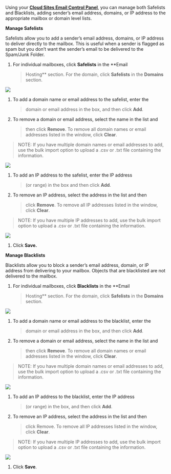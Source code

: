 Using your [**Cloud Sites Email Control Panel**](https://cloudsites.mycpsrvr.com), you can manage both Safelists
and Blacklists, adding sender’s email address, domains, or IP address to
the appropriate mailbox or domain level lists.

**Manage Safelists**

Safelists allow you to add a sender’s email address, domains, or IP
address to deliver directly to the mailbox. This is useful when a sender
is flagged as spam but you don’t want the sender’s email to be delivered
to the Spam/Junk Folder.

1.  For individual mailboxes, click **Safelists** in the **Email
    > Hosting** section. For the domain, click **Safelists** in the
    > **Domains** section.

![](safelist1.png)

1.  To add a domain name or email address to the safelist, enter the
    > domain or email address in the box, and then click **Add**.

2.  To remove a domain or email address, select the name in the list and
    > then click **Remove**. To remove all domain names or email
    > addresses listed in the window, click **Clear**.

> NOTE: If you have multiple domain names or email addresses to add, use
> the bulk import option to upload a .csv or .txt file containing the
> information.

![](safelist2.png)

1.  To add an IP address to the safelist, enter the IP address
    > (or range) in the box and then click **Add**.

2.  To remove an IP address, select the address in the list and then
    > click **Remove**. To remove all IP addresses listed in the window,
    > click **Clear**.

> NOTE: If you have multiple IP addresses to add, use the bulk import
> option to upload a .csv or .txt file containing the information.

![](safelist3.png)

1.  Click **Save.**

**Manage Blacklists**

Blacklists allow you to block a sender’s email address, domain, or IP
address from delivering to your mailbox. Objects that are blacklisted
are not delivered to the mailbox.

1.  For individual mailboxes, click **Blacklists** in the **Email
    > Hosting** section. For the domain, click **Safelists** in the
    > **Domains** section.

![](safelist4.png)

1.  To add a domain name or email address to the blacklist, enter the
    > domain or email address in the box, and then click **Add**.

2.  To remove a domain or email address, select the name in the list and
    > then click **Remove**. To remove all domain names or email
    > addresses listed in the window, click **Clear**.

> NOTE: If you have multiple domain names or email addresses to add, use
> the bulk import option to upload a .csv or .txt file containing the
> information.

![](safelist5.png)

1.  To add an IP address to the blacklist, enter the IP address
    > (or range) in the box, and then click **Add**.

2.  To remove an IP address, select the address in the list and then
    > click Remove. To remove all IP addresses listed in the window,
    > click **Clear**.

> NOTE: If you have multiple IP addresses to add, use the bulk import
> option to upload a .csv or .txt file containing the information.

![](safelist6.png)

1.  Click **Save**.

<span id="_gjdgxs" class="anchor"></span>
